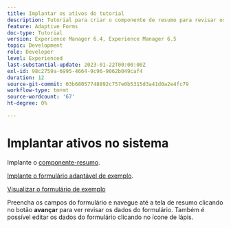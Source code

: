 ```yaml
---
title: Implantar os ativos do tutorial
description: Tutorial para criar o componente de resumo para revisar os dados do formulário antes do envio.
feature: Adaptive Forms
doc-type: Tutorial
version: Experience Manager 6.4, Experience Manager 6.5
topic: Development
role: Developer
level: Experienced
last-substantial-update: 2023-01-22T00:00:00Z
exl-id: 98c2759a-6995-4664-9c96-9062b049caf4
duration: 12
source-git-commit: 03b68057748892c757e0b5315d3a41d0a2e4fc79
workflow-type: tm+mt
source-wordcount: '67'
ht-degree: 0%

---
```


# Implantar ativos no sistema

Implante o [componente-resumo](assets/summarize-component.zip).

[Implante o formulário adaptável de exemplo](assets/sample-adaptive-form.zip).

[Visualizar o formulário de exemplo](http://localhost:4502/content/dam/formsanddocuments/testsummary/jcr:content?wcmmode=disabled)

Preencha os campos do formulário e navegue até a tela de resumo clicando no botão **avançar** para ver revisar os dados do formulário. Também é possível editar os dados do formulário clicando no ícone de lápis.
